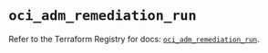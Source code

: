 # `oci_adm_remediation_run`

Refer to the Terraform Registry for docs: [`oci_adm_remediation_run`](https://registry.terraform.io/providers/oracle/oci/6.37.0/docs/resources/adm_remediation_run).
